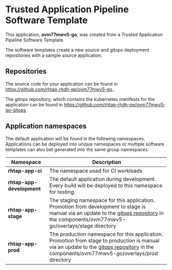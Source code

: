 # Trusted Application Pipeline Software Template

This application, **ovm77mwv5-go**, was created from a Trusted Application Pipeline Software Template.

The software templates create a new source and gitops deployment repositories with a sample source application. 

## Repositories

The source code for your application can be found in [https://github.com/rhtap-rhdh-qe/ovm77mwv5-go ](https://github.com/rhtap-rhdh-qe/ovm77mwv5-go ).
 
The gitops repository, which contains the kubernetes manifests for the application can be found in 
[https://github.com/rhtap-rhdh-qe/ovm77mwv5-go-gitops ](https://github.com/rhtap-rhdh-qe/ovm77mwv5-go-gitops ) 

## Application namespaces 

The default application will be found in the following namespaces. Applications can be deployed into unique namespaces or multiple software templates can also bet generated into the same group namespaces.  

|  Namespace   |  Description   |  
| -------- | -------- |
| **rhtap-app-ci** | The namespace used for CI workloads |
| **rhtap-app-development** | The default application during development. Every build will be deployed to this namespace for testing. |
| **rhtap-app-stage** | The staging namespace for this application. Promotion from development to stage is manual via an update to the [gitops repository](https://github.com/rhtap-rhdh-qe/ovm77mwv5-go-gitops ) in the components/ovm77mwv5-go/overlays/stage directory |
| **rhtap-app-prod** | The production namespace for this application. Promotion from stage to production is manual via an update to the [gitops repository](https://github.com/rhtap-rhdh-qe/ovm77mwv5-go-gitops ) in the components/ovm77mwv5-go/overlays/prod directory |